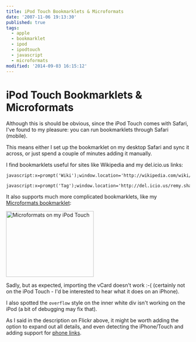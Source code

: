 ```yaml
---
title: iPod Touch Bookmarklets & Microformats
date: '2007-11-06 19:13:30'
published: true
tags:
  - apple
  - bookmarklet
  - ipod
  - ipodtouch
  - javascript
  - microformats
modified: '2014-09-03 16:15:12'
---
```

# iPod Touch Bookmarklets & Microformats

Although this is should be obvious, since the iPod Touch comes with Safari, I've found to my pleasure: you can run bookmarklets through Safari (mobile).


<!--more-->

This means either I set up the bookmarklet on my desktop Safari and sync it across, or just spend a couple of minutes adding it manually.

I find bookmarklets useful for sites like Wikipedia and my del.icio.us links:

<pre><code>javascript:x=prompt('Wiki');window.location='http://wikipedia.com/wiki/'+x</code></pre>

<pre><code>javascript:x=prompt('Tag');window.location='http://del.icio.us/remy.sharp/'+x</code></pre>

It also supports much more complicated bookmarklets, like my [Microformats bookmarklet](http://leftlogic.com/lounge/articles/microformats_bookmarklet/):

<a href="http://www.flickr.com/photos/remysharp/1890904718/" title="Photo Sharing"><img src="https://farm3.static.flickr.com/2108/1890904718_a61336b868_m.jpg" width="240" height="180" alt="Microformats on my iPod Touch" /></a>

Sadly, but as expected, importing the vCard doesn't work :-( (certainly not on the iPod Touch - I'd be interested to hear what it does on an iPhone).

I also spotted the <code>overflow</code> style on the inner white div isn't working on the iPod (a bit of debugging may fix that).

As I said in the description on Flickr above, it might be worth adding the option to expand out all details, and even detecting the iPhone/Touch and adding support for [phone links](http://developer.apple.com/documentation/AppleApplications/Reference/SafariWebContent/UsingiPhoneApplications/chapter_6_section_3.html#//apple_ref/doc/uid/TP40006513-SW3).
